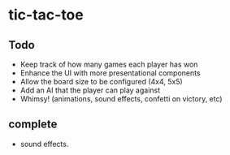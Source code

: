 # tic-tac-toe

## Todo

- Keep track of how many games each player has won
- Enhance the UI with more presentational components
- Allow the board size to be configured (4x4, 5x5)
- Add an AI that the player can play against
- Whimsy! (animations, sound effects, confetti on victory, etc)

## complete

- sound effects.
